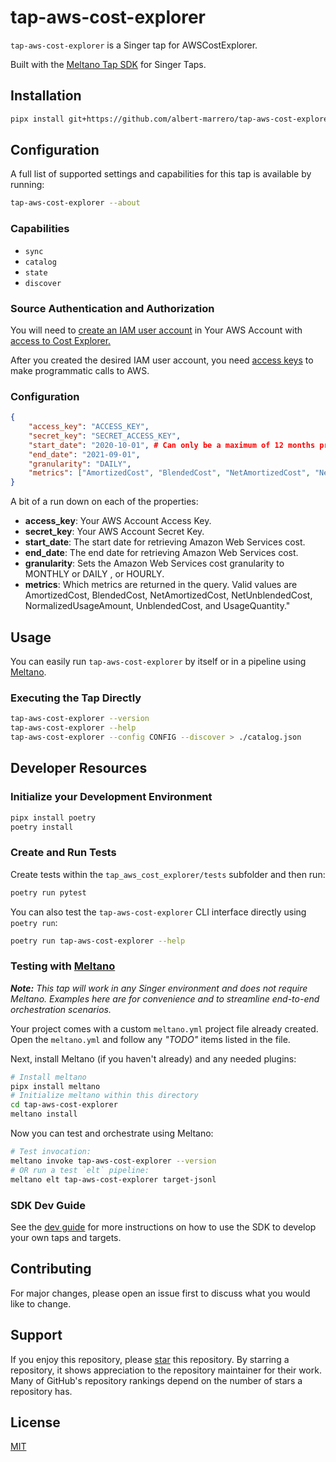 # tap-aws-cost-explorer

`tap-aws-cost-explorer` is a Singer tap for AWSCostExplorer.

Built with the [Meltano Tap SDK](https://sdk.meltano.com) for Singer Taps.

## Installation

```bash
pipx install git+https://github.com/albert-marrero/tap-aws-cost-explorer
```

## Configuration
A full list of supported settings and capabilities for this
tap is available by running:

```bash
tap-aws-cost-explorer --about
```

### Capabilities

* `sync`
* `catalog`
* `state`
* `discover`

### Source Authentication and Authorization

You will need to [create an IAM user account](https://docs.aws.amazon.com/IAM/latest/UserGuide/id_users_create.html) in Your AWS Account with [access to Cost Explorer.](https://docs.aws.amazon.com/awsaccountbilling/latest/aboutv2/ce-access.html#ce-iam-users)

After you created the desired IAM user account, you need [access keys](https://docs.aws.amazon.com/general/latest/gr/aws-sec-cred-types.html#access-keys-and-secret-access-keys) to make programmatic calls to AWS.

### Configuration
```json
{
    "access_key": "ACCESS_KEY",
    "secret_key": "SECRET_ACCESS_KEY",
    "start_date": "2020-10-01", # Can only be a maximum of 12 months previously
    "end_date": "2021-09-01",
    "granularity": "DAILY",
    "metrics": ["AmortizedCost", "BlendedCost", "NetAmortizedCost", "NetUnblendedCost", "NormalizedUsageAmount", "UnblendedCost", "UsageQuantity"]
}
```
A bit of a run down on each of the properties:
- **access_key**: Your AWS Account Access Key.
- **secret_key**: Your AWS Account Secret Key.
- **start_date**: The start date for retrieving Amazon Web Services cost.
- **end_date**: The end date for retrieving Amazon Web Services cost.
- **granularity**: Sets the Amazon Web Services cost granularity to MONTHLY or DAILY , or HOURLY.
- **metrics**: Which metrics are returned in the query. Valid values are AmortizedCost, BlendedCost, NetAmortizedCost, NetUnblendedCost, NormalizedUsageAmount, UnblendedCost, and UsageQuantity."

## Usage

You can easily run `tap-aws-cost-explorer` by itself or in a pipeline using [Meltano](https://meltano.com/).

### Executing the Tap Directly

```bash
tap-aws-cost-explorer --version
tap-aws-cost-explorer --help
tap-aws-cost-explorer --config CONFIG --discover > ./catalog.json
```

## Developer Resources

### Initialize your Development Environment

```bash
pipx install poetry
poetry install
```

### Create and Run Tests

Create tests within the `tap_aws_cost_explorer/tests` subfolder and
  then run:

```bash
poetry run pytest
```

You can also test the `tap-aws-cost-explorer` CLI interface directly using `poetry run`:

```bash
poetry run tap-aws-cost-explorer --help
```

### Testing with [Meltano](https://www.meltano.com)

_**Note:** This tap will work in any Singer environment and does not require Meltano.
Examples here are for convenience and to streamline end-to-end orchestration scenarios._

Your project comes with a custom `meltano.yml` project file already created. Open the `meltano.yml` and follow any _"TODO"_ items listed in
the file.

Next, install Meltano (if you haven't already) and any needed plugins:

```bash
# Install meltano
pipx install meltano
# Initialize meltano within this directory
cd tap-aws-cost-explorer
meltano install
```

Now you can test and orchestrate using Meltano:

```bash
# Test invocation:
meltano invoke tap-aws-cost-explorer --version
# OR run a test `elt` pipeline:
meltano elt tap-aws-cost-explorer target-jsonl
```

### SDK Dev Guide

See the [dev guide](https://sdk.meltano.com/en/latest/dev_guide.html) for more instructions on how to use the SDK to 
develop your own taps and targets.

## Contributing
For major changes, please open an issue first to discuss what you would like to change.

## Support
If you enjoy this repository, please [star](https://docs.github.com/en/get-started/exploring-projects-on-github/saving-repositories-with-stars) this repository. By starring a repository, it shows appreciation to the repository maintainer for their work. Many of GitHub's repository rankings depend on the number of stars a repository has.

## License
[MIT](LICENSE)
